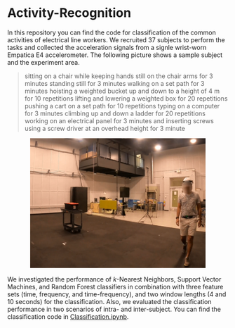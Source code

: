 # Activity-Recognition

In this repository you can find the code for classification of the common activities of electrical line workers. We recruited 37 subjects to perform the tasks and collected the acceleration signals from a signle wrist-worn Empatica E4 accelerometer. The following picture shows a sample subject and the experiment area.

> sitting on a chair while keeping hands still on the chair arms for 3 minutes
> standing still for 3 minutes
> walking on a set path for 3 minutes
> hoisting a weighted bucket up and down to a height of 4 m for 10 repetitions
> lifting and lowering a weighted box for 20 repetitions
> pushing a cart on a set path for 10 repetitions
> typing on a computer for 3 minutes
> climbing up and down a ladder for 20 repetitions
> working on an electrical panel for 3 minutes
> and inserting screws using a screw driver at an overhead height for 3 minute

<!-- ![image](./images/wrist.png) -->
<div style="text-align:center"><img src="./images/wrist.png" alt="subject" width="400"/></div>


We investigated the performance of *k*-Nearest Neighbors, Support Vector Machines, and Random Forest classifiers in combination with three feature sets (time, frequency, and time-frequency), and  two window lengths (4 and 10 seconds) for the classification. Also, we evaluated the classification performance in two scenarios of intra- and inter-subject. You can find the classification code in [Classification.ipynb](Classification.ipynb).